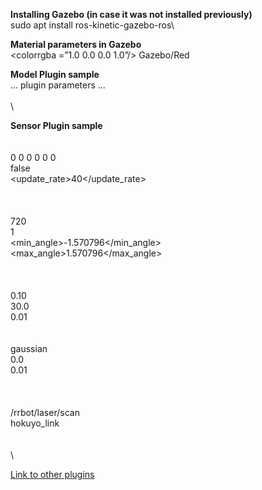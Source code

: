 **Installing Gazebo (in case it was not installed previously)**\
sudo apt install ros-kinetic-gazebo-ros\

**Material parameters in Gazebo**\
    <material name="Red">
    <colorrgba =”1.0  0.0  0.0  1.0”/>
    </material>
    <gazebo reference="base_link">
    <material>Gazebo/Red</material>
    </gazebo>

**Model Plugin sample**\
<gazebo>
 <plugin name="differential_drive_controller" filename="libdiffdrive_plugin.so">
    ... plugin parameters ...\
 </plugin>\
</gazebo>\

**Sensor Plugin sample**\
  <gazebo reference="hokuyo_link">\
    <sensor type="gpu_ray" name="head_hokuyo_sensor">\
      <pose>0 0 0 0 0 0</pose>\
      <visualize>false</visualize>\
      <update_rate>40</update_rate>\
      <ray>\
        <scan>\
          <horizontal>\
            <samples>720</samples>\
            <resolution>1</resolution>\
            <min_angle>-1.570796</min_angle>\
            <max_angle>1.570796</max_angle>\
          </horizontal>\
        </scan>\
        <range>\
          <min>0.10</min>\
          <max>30.0</max>\
          <resolution>0.01</resolution>\
        </range>\
        <noise>\
          <type>gaussian</type>\
          <mean>0.0</mean>\
          <stddev>0.01</stddev>\
        </noise>\
      </ray>\
      <plugin name="gazebo_ros_head_hokuyo_controller" filename="libgazebo_ros_gpu_laser.so">\
        <topicName>/rrbot/laser/scan</topicName>\
        <frameName>hokuyo_link</frameName>\
      </plugin>\
    </sensor>\
  </gazebo>\

[Link to other plugins](http://gazebosim.org/tutorials?tut=ros_gzplugins)
